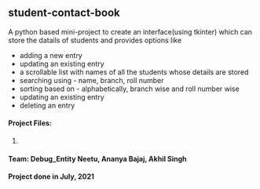 ## student-contact-book
A python based mini-project to create an interface(using tkinter) which can store the datails of students and provides options like
* adding a new entry
* updating an existing entry
* a scrollable list with names of all the students whose details are stored
* searching using - name, branch, roll number
* sorting based on - alphabetically, branch wise and roll number wise
* updating an existing entry
* deleting an entry

#### Project Files:
1. 


#### Team: Debug_Entity    Neetu, Ananya Bajaj, Akhil Singh
#### Project done in July, 2021
